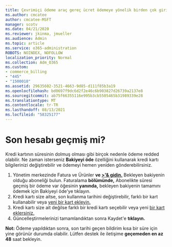 ```yaml
---
title: Çevrimiçi ödeme araç gereç ücret ödemeye yönelik birden çok girişim
ms.author: cmcatee
author: cmcatee-MSFT
manager: scotv
ms.date: 04/21/2020
ms.reviewer: jkinma, jmueller
ms.audience: Admin
ms.topic: article
ms.service: o365-administration
ROBOTS: NOINDEX, NOFOLLOW
localization_priority: Normal
ms.collection: Adm_O365
ms.custom:
- commerce_billing
- "445"
- "1500018"
ms.assetid: 29635602-3521-4663-9d85-d111f85b3a19
ms.openlocfilehash: bd0697f9dc6d2f2e46c6b903827d26739a2137e8
ms.sourcegitcommit: ab75f66355116e995b3cb5505465b31989339e28
ms.translationtype: MT
ms.contentlocale: tr-TR
ms.lasthandoff: 08/13/2021
ms.locfileid: "58325177"
---
```

# <a name="past-due-account"></a>Son hesabı geçmiş mi?

Kredi kartının süresinin dolmuş olması gibi birçok nedenle ödeme redded olabilir. Ne zaman isterseniz **Bakiyeyi öde** özelliğini kullanarak kredi kartı bilgilerinizi değiştirebilir ve ödemeyi hemen yeniden gönderebilirsiniz.

1. Yönetim merkezinde Fatura ve Ürünler **ve [>'& gidin.](https://go.microsoft.com/fwlink/p/?linkid=842054)**
Bekleyen bakiyenin olduğu aboneliği bulun. Faturalama **bölümünde,** Abonelikte süresi geçmiş bir ödeme  var öğesinin **yanında,** bekleyen bakiyenin tamamını ödemek için Bakiyeyi öde'ye tıklayın.
2. Kredi kartı size aitse, son kullanma tarihini değiştirebilir, farklı bir kart kullanabilir veya [yeni bir kart ekleyin.](https://docs.microsoft.com/microsoft-365/commerce/billing-and-payments/manage-payment-methods)
3. Kredi kartı size ait değilse farklı bir kredi kartı seçebilir veya yeni [bir kart eklersiniz.](https://docs.microsoft.com/microsoft-365/commerce/billing-and-payments/manage-payment-methods)
4. Güncelleştirmelerinizi tamamlandıktan sonra Kaydet'e **tıklayın.**

**Not:** Ödeme yapıldıktan sonra, son tarihi geçen bildirim kısa bir süre için yine görünür durumda olabilir. Lütfen destek ile iletişime **geçemeden en az 48** saat bekleyin.
